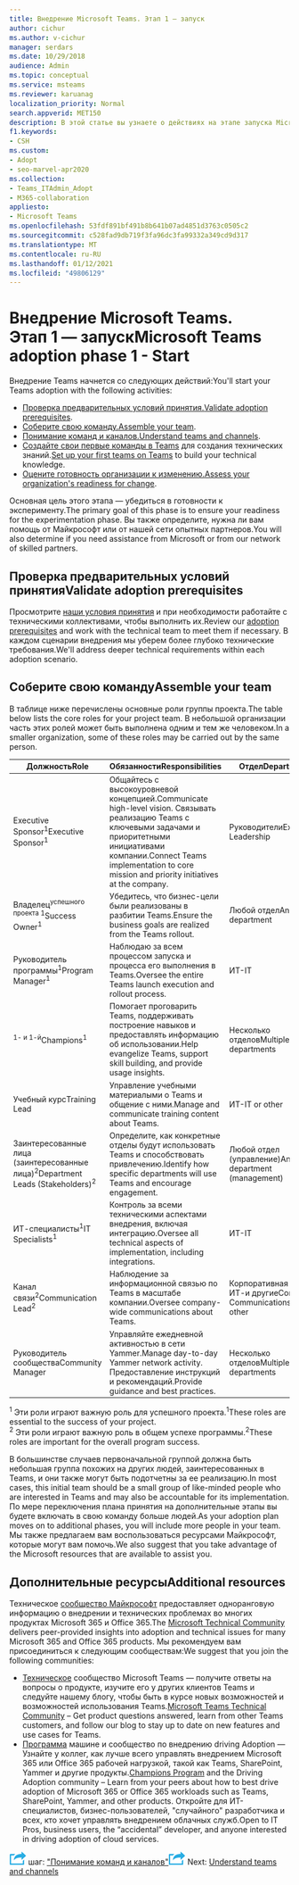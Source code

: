 ```yaml
---
title: Внедрение Microsoft Teams. Этап 1 — запуск
author: cichur
ms.author: v-cichur
manager: serdars
ms.date: 10/29/2018
audience: Admin
ms.topic: conceptual
ms.service: msteams
ms.reviewer: karuanag
localization_priority: Normal
search.appverid: MET150
description: В этой статье вы узнаете о действиях на этапе запуска Microsoft Teams. Расстановка практических методик по настройке и планированию групп в Microsoft Teams.
f1.keywords:
- CSH
ms.custom:
- Adopt
- seo-marvel-apr2020
ms.collection:
- Teams_ITAdmin_Adopt
- M365-collaboration
appliesto:
- Microsoft Teams
ms.openlocfilehash: 53fdf891bf491b8b641b07ad4851d3763c0505c2
ms.sourcegitcommit: c528fad9db719f3fa96dc3fa99332a349cd9d317
ms.translationtype: MT
ms.contentlocale: ru-RU
ms.lasthandoff: 01/12/2021
ms.locfileid: "49806129"
---
```

# <a name="microsoft-teams-adoption-phase-1---start"></a><span data-ttu-id="8ae11-104">Внедрение Microsoft Teams. Этап 1 — запуск</span><span class="sxs-lookup"><span data-stu-id="8ae11-104">Microsoft Teams adoption phase 1 - Start</span></span>

<span data-ttu-id="8ae11-105">Внедрение Teams начнется со следующих действий:</span><span class="sxs-lookup"><span data-stu-id="8ae11-105">You'll start your Teams adoption with the following activities:</span></span>

- <span data-ttu-id="8ae11-106">[Проверка предварительных условий принятия.](#validate-adoption-prerequisites)</span><span class="sxs-lookup"><span data-stu-id="8ae11-106">[Validate adoption prerequisites](#validate-adoption-prerequisites).</span></span>
- <span data-ttu-id="8ae11-107">[Соберите свою команду.](#assemble-your-team)</span><span class="sxs-lookup"><span data-stu-id="8ae11-107">[Assemble your team](#assemble-your-team).</span></span>
- <span data-ttu-id="8ae11-108">[Понимание команд и каналов.](teams-adoption-understand-teams-and-channels.md)</span><span class="sxs-lookup"><span data-stu-id="8ae11-108">[Understand teams and channels](teams-adoption-understand-teams-and-channels.md).</span></span>
- <span data-ttu-id="8ae11-109">[Создайте свои первые команды в Teams](teams-adoption-your-first-teams.md) для создания технических знаний.</span><span class="sxs-lookup"><span data-stu-id="8ae11-109">[Set up your first teams on Teams](teams-adoption-your-first-teams.md) to build your technical knowledge.</span></span>
- <span data-ttu-id="8ae11-110">[Оцените готовность организации к изменению.](teams-adoption-assess-readiness.md)</span><span class="sxs-lookup"><span data-stu-id="8ae11-110">[Assess your organization's readiness for change](teams-adoption-assess-readiness.md).</span></span>

<span data-ttu-id="8ae11-111">Основная цель этого этапа — убедиться в готовности к эксперименту.</span><span class="sxs-lookup"><span data-stu-id="8ae11-111">The primary goal of this phase is to ensure your readiness for the experimentation phase.</span></span> <span data-ttu-id="8ae11-112">Вы также определите, нужна ли вам помощь от Майкрософт или от нашей сети опытных партнеров.</span><span class="sxs-lookup"><span data-stu-id="8ae11-112">You will also determine if you need assistance from Microsoft or from our network of skilled partners.</span></span>  

## <a name="validate-adoption-prerequisites"></a><span data-ttu-id="8ae11-113">Проверка предварительных условий принятия</span><span class="sxs-lookup"><span data-stu-id="8ae11-113">Validate adoption prerequisites</span></span>

<span data-ttu-id="8ae11-114">Просмотрите [наши условия принятия](teams-adoption-get-started.md#adoption-prerequisites) и при необходимости работайте с техническими коллективами, чтобы выполнить их.</span><span class="sxs-lookup"><span data-stu-id="8ae11-114">Review our [adoption prerequisites](teams-adoption-get-started.md#adoption-prerequisites) and work with the technical team to meet them if necessary.</span></span> <span data-ttu-id="8ae11-115">В каждом сценарии внедрения мы уберем более глубоко технические требования.</span><span class="sxs-lookup"><span data-stu-id="8ae11-115">We'll address deeper technical requirements within each adoption scenario.</span></span>

## <a name="assemble-your-team"></a><span data-ttu-id="8ae11-116">Соберите свою команду</span><span class="sxs-lookup"><span data-stu-id="8ae11-116">Assemble your team</span></span>

<span data-ttu-id="8ae11-117">В таблице ниже перечислены основные роли группы проекта.</span><span class="sxs-lookup"><span data-stu-id="8ae11-117">The table below lists the core roles for your project team.</span></span> <span data-ttu-id="8ae11-118">В небольшой организации часть этих ролей может быть выполнена одним и тем же человеком.</span><span class="sxs-lookup"><span data-stu-id="8ae11-118">In a smaller organization, some of these roles may be carried out by the same person.</span></span>

| <span data-ttu-id="8ae11-119">Должность</span><span class="sxs-lookup"><span data-stu-id="8ae11-119">Role</span></span> | <span data-ttu-id="8ae11-120">Обязанности</span><span class="sxs-lookup"><span data-stu-id="8ae11-120">Responsibilities</span></span> | <span data-ttu-id="8ae11-121">Отдел</span><span class="sxs-lookup"><span data-stu-id="8ae11-121">Department</span></span> |
| ---- | ---------------- | ---------- |
| <span data-ttu-id="8ae11-122">Executive Sponsor<sup>1</sup></span><span class="sxs-lookup"><span data-stu-id="8ae11-122">Executive Sponsor<sup>1</sup></span></span> | <span data-ttu-id="8ae11-123">Общайтесь с высокоуровневой концепцией.</span><span class="sxs-lookup"><span data-stu-id="8ae11-123">Communicate high-level vision.</span></span> <span data-ttu-id="8ae11-124">Связывать реализацию Teams с ключевыми задачами и приоритетными инициативами компании.</span><span class="sxs-lookup"><span data-stu-id="8ae11-124">Connect Teams implementation to core mission and priority initiatives at the company.</span></span> | <span data-ttu-id="8ae11-125">Руководители</span><span class="sxs-lookup"><span data-stu-id="8ae11-125">Executive Leadership</span></span> |
| <span data-ttu-id="8ae11-126">Владелец<sup>успешного проекта 1</sup></span><span class="sxs-lookup"><span data-stu-id="8ae11-126">Success Owner<sup>1</sup></span></span> | <span data-ttu-id="8ae11-127">Убедитесь, что бизнес-цели были реализованы в разбитии Teams.</span><span class="sxs-lookup"><span data-stu-id="8ae11-127">Ensure the business goals are realized from the Teams rollout.</span></span> | <span data-ttu-id="8ae11-128">Любой отдел</span><span class="sxs-lookup"><span data-stu-id="8ae11-128">Any department</span></span> |
| <span data-ttu-id="8ae11-129">Руководитель программы<sup>1</sup></span><span class="sxs-lookup"><span data-stu-id="8ae11-129">Program Manager<sup>1</sup></span></span> | <span data-ttu-id="8ae11-130">Наблюдаю за всем процессом запуска и процесса его выполнения в Teams.</span><span class="sxs-lookup"><span data-stu-id="8ae11-130">Oversee the entire Teams launch execution and rollout process.</span></span> | <span data-ttu-id="8ae11-131">ИТ-</span><span class="sxs-lookup"><span data-stu-id="8ae11-131">IT</span></span> |
| <span data-ttu-id="8ae11-132"><sup>1- и 1-й</sup></span><span class="sxs-lookup"><span data-stu-id="8ae11-132">Champions<sup>1</sup></span></span> | <span data-ttu-id="8ae11-133">Помогает проговарить Teams, поддерживать построение навыков и предоставлять информацию об использовании.</span><span class="sxs-lookup"><span data-stu-id="8ae11-133">Help evangelize Teams, support skill building, and provide usage insights.</span></span> | <span data-ttu-id="8ae11-134">Несколько отделов</span><span class="sxs-lookup"><span data-stu-id="8ae11-134">Multiple departments</span></span> |
| <span data-ttu-id="8ae11-135">Учебный курс</span><span class="sxs-lookup"><span data-stu-id="8ae11-135">Training Lead</span></span> | <span data-ttu-id="8ae11-136">Управление учебными материалыми о Teams и общение с ними.</span><span class="sxs-lookup"><span data-stu-id="8ae11-136">Manage and communicate training content about Teams.</span></span> | <span data-ttu-id="8ae11-137">ИТ-</span><span class="sxs-lookup"><span data-stu-id="8ae11-137">IT or other</span></span> |
| <span data-ttu-id="8ae11-138">Заинтересованные лица (заинтересованные лица)<sup>2</sup></span><span class="sxs-lookup"><span data-stu-id="8ae11-138">Department Leads (Stakeholders)<sup>2</sup></span></span> | <span data-ttu-id="8ae11-139">Определите, как конкретные отделы будут использовать Teams и способствовать привлечению.</span><span class="sxs-lookup"><span data-stu-id="8ae11-139">Identify how specific departments will use Teams and encourage engagement.</span></span> | <span data-ttu-id="8ae11-140">Любой отдел (управление)</span><span class="sxs-lookup"><span data-stu-id="8ae11-140">Any department (management)</span></span> |
| <span data-ttu-id="8ae11-141">ИТ-специалисты<sup>1</sup></span><span class="sxs-lookup"><span data-stu-id="8ae11-141">IT Specialists<sup>1</sup></span></span> | <span data-ttu-id="8ae11-142">Контроль за всеми техническими аспектами внедрения, включая интеграцию.</span><span class="sxs-lookup"><span data-stu-id="8ae11-142">Oversee all technical aspects of implementation, including integrations.</span></span> | <span data-ttu-id="8ae11-143">ИТ-</span><span class="sxs-lookup"><span data-stu-id="8ae11-143">IT</span></span> |
| <span data-ttu-id="8ae11-144">Канал связи<sup>2</sup></span><span class="sxs-lookup"><span data-stu-id="8ae11-144">Communication Lead<sup>2</sup></span></span> | <span data-ttu-id="8ae11-145">Наблюдение за информационной связью по Teams в масштабе компании.</span><span class="sxs-lookup"><span data-stu-id="8ae11-145">Oversee company-wide communications about Teams.</span></span> | <span data-ttu-id="8ae11-146">Корпоративная связь, ИТ-и другие</span><span class="sxs-lookup"><span data-stu-id="8ae11-146">Corporate Communications, IT, or other</span></span> |
| <span data-ttu-id="8ae11-147">Руководитель сообщества</span><span class="sxs-lookup"><span data-stu-id="8ae11-147">Community Manager</span></span> | <span data-ttu-id="8ae11-148">Управляйте ежедневной активностью в сети Yammer.</span><span class="sxs-lookup"><span data-stu-id="8ae11-148">Manage day-to-day Yammer network activity.</span></span> <span data-ttu-id="8ae11-149">Предоставление инструкций и рекомендаций.</span><span class="sxs-lookup"><span data-stu-id="8ae11-149">Provide guidance and best practices.</span></span> | <span data-ttu-id="8ae11-150">Несколько отделов</span><span class="sxs-lookup"><span data-stu-id="8ae11-150">Multiple departments</span></span> |

<span data-ttu-id="8ae11-151"><sup>1</sup> Эти роли играют важную роль для успешного проекта.</span><span class="sxs-lookup"><span data-stu-id="8ae11-151"><sup>1</sup>These roles are essential to the success of your project.</span></span></br>
<span data-ttu-id="8ae11-152"><sup>2</sup> Эти роли играют важную роль в общем успехе программы.</span><span class="sxs-lookup"><span data-stu-id="8ae11-152"><sup>2</sup>These roles are important for the overall program success.</span></span>

<span data-ttu-id="8ae11-153">В большинстве случаев первоначальной группой должна быть небольшая группа похожих на других людей, заинтересованных в Teams, и они также могут быть подотчетны за ее реализацию.</span><span class="sxs-lookup"><span data-stu-id="8ae11-153">In most cases, this initial team should be a small group of like-minded people who are interested in Teams and may also be accountable for its implementation.</span></span> <span data-ttu-id="8ae11-154">По мере переключения плана принятия на дополнительные этапы вы будете включать в свою команду больше людей.</span><span class="sxs-lookup"><span data-stu-id="8ae11-154">As your adoption plan moves on to additional phases, you will include more people in your team.</span></span> <span data-ttu-id="8ae11-155">Мы также предлагаем вам воспользоваться ресурсами Майкрософт, которые могут вам помочь.</span><span class="sxs-lookup"><span data-stu-id="8ae11-155">We also suggest that you take advantage of the Microsoft resources that are available to assist you.</span></span> 

## <a name="additional-resources"></a><span data-ttu-id="8ae11-156">Дополнительные ресурсы</span><span class="sxs-lookup"><span data-stu-id="8ae11-156">Additional resources</span></span>

<span data-ttu-id="8ae11-157">Техническое [сообщество Майкрософт](https://aka.ms/TechCommunity) предоставляет одноранговую информацию о внедрении и технических проблемах во многих продуктах Microsoft 365 и Office 365.</span><span class="sxs-lookup"><span data-stu-id="8ae11-157">The [Microsoft Technical Community](https://aka.ms/TechCommunity) delivers peer-provided insights into adoption and technical issues for many Microsoft 365 and Office 365 products.</span></span> <span data-ttu-id="8ae11-158">Мы рекомендуем вам присоединиться к следующим сообществам:</span><span class="sxs-lookup"><span data-stu-id="8ae11-158">We suggest that you join the following communities:</span></span>

- <span data-ttu-id="8ae11-159">[Техническое](https://aka.ms/TeamsCommunity) сообщество Microsoft Teams — получите ответы на вопросы о продукте, изучите его у других клиентов Teams и следуйте нашему блогу, чтобы быть в курсе новых возможностей и возможностей использования Teams.</span><span class="sxs-lookup"><span data-stu-id="8ae11-159">[Microsoft Teams Technical Community](https://aka.ms/TeamsCommunity) – Get product questions answered, learn from other Teams customers, and follow our blog to stay up to date on new features and use cases for Teams.</span></span> 
- <span data-ttu-id="8ae11-160">[Программа](https://aka.ms/O365Champions) машине и сообщество по внедрению driving Adoption — Узнайте у коллег, как лучше всего управлять внедрением Microsoft 365 или Office 365 рабочей нагрузкой, такой как Teams, SharePoint, Yammer и другие продукты.</span><span class="sxs-lookup"><span data-stu-id="8ae11-160">[Champions Program](https://aka.ms/O365Champions) and the Driving Adoption community – Learn from your peers about how to best drive adoption of Microsoft 365 or Office 365 workloads such as Teams, SharePoint, Yammer, and other products.</span></span> <span data-ttu-id="8ae11-161">Откройте для ИТ-специалистов, бизнес-пользователей, "случайного" разработчика и всех, кто хочет управлять внедрением облачных служб.</span><span class="sxs-lookup"><span data-stu-id="8ae11-161">Open to IT Pros, business users, the “accidental” developer, and anyone interested in driving adoption of cloud services.</span></span>  


<span data-ttu-id="8ae11-162">![Значок, представляющий следующий ](media/teams-adoption-next-icon.png) шаг: ["Понимание команд и каналов"](teams-adoption-understand-teams-and-channels.md)</span><span class="sxs-lookup"><span data-stu-id="8ae11-162">![An icon representing the next step](media/teams-adoption-next-icon.png) Next: [Understand teams and channels](teams-adoption-understand-teams-and-channels.md)</span></span>
